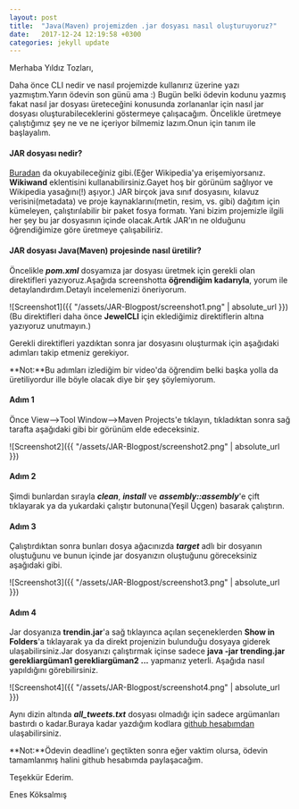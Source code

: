```yaml
---
layout: post
title:  "Java(Maven) projemizden .jar dosyası nasıl oluşturuyoruz?"
date:   2017-12-24 12:19:58 +0300
categories: jekyll update
---
```


Merhaba Yıldız Tozları,

Daha önce CLI nedir ve nasıl projemizde kullanırız üzerine yazı yazmıştım.Yarın ödevin son günü ama :) Bugün belki ödevin kodunu yazmış fakat nasıl jar dosyası üreteceğini konusunda zorlananlar için nasıl jar dosyası oluşturabileceklerini göstermeye çalışacağım. Öncelikle üretmeye çalıştığımız şey ne ve ne içeriyor bilmemiz lazım.Onun için tanım ile başlayalım.

#### **JAR dosyası nedir?**

[Buradan](https://www.wikiwand.com/en/JAR_(file_format)) da okuyabileceğiniz gibi.(Eğer Wikipedia'ya erişemiyorsanız. **Wikiwand** eklentisini kullanabilirsiniz.Gayet hoş bir görünüm sağlıyor ve Wikipedia yasağını(!) aşıyor.) JAR birçok java sınıf dosyasını, kılavuz verisini(metadata) ve proje kaynaklarını(metin, resim, vs. gibi) dağıtım için kümeleyen, çalıştırılabilir bir paket fosya formatı. Yani bizim projemizle ilgili her şey bu jar dosyasının içinde olacak.Artık JAR'ın ne olduğunu öğrendiğimize göre üretmeye çalışabiliriz.
#### **JAR dosyası Java(Maven) projesinde nasıl üretilir?**

Öncelikle **_pom.xml_** dosyamıza jar dosyası üretmek için gerekli olan direktifleri yazıyoruz.Aşağıda screenshotta **öğrendiğim kadarıyla**, yorum ile detaylandırdım.Detaylı incelemenizi öneriyorum.

![Screenshot1]({{ "/assets/JAR-Blogpost/screenshot1.png" | absolute_url }})
(Bu direktifleri daha önce **JewelCLI** için eklediğimiz direktiflerin altına yazıyoruz unutmayın.)

Gerekli direktifleri yazdıktan sonra jar dosyasını oluşturmak için aşağıdaki adımları takip etmeniz gerekiyor.

**Not:**Bu adımları izlediğim bir video'da öğrendim belki başka yolla da üretiliyordur ille böyle olacak diye bir şey şöylemiyorum.

#### **Adım 1**

Önce View-->Tool Window-->Maven Projects'e tıklayın, tıkladıktan sonra sağ tarafta aşağıdaki gibi bir görünüm elde edeceksiniz.

![Screenshot2]({{ "/assets/JAR-Blogpost/screenshot2.png" | absolute_url }})

#### **Adım 2**

Şimdi bunlardan sırayla **_clean_**, **_install_** ve **_assembly::assembly_**'e çift tıklayarak ya da yukardaki çalıştır butonuna(Yeşil Üçgen) basarak çalıştırın.

#### **Adım 3**

Çalıştırdıktan sonra bunları dosya ağacınızda **_target_** adlı bir dosyanın oluştuğunu  ve bunun içinde jar dosyanızın oluştuğunu göreceksiniz aşağıdaki gibi.

![Screenshot3]({{ "/assets/JAR-Blogpost/screenshot3.png" | absolute_url }})

#### **Adım 4**

Jar dosyanıza **trendin.jar**'a sağ tıklayınca açılan seçeneklerden **Show in Folders**'a tıklayarak ya da direkt projenizin bulunduğu dosyaya giderek ulaşabilirsiniz.Jar dosyanızı çalıştırmak içinse sadece **java -jar trending.jar gerekliargüman1 gerekliargüman2 ...** yapmanız yeterli. Aşağıda nasıl yapıldığını görebilirsiniz.

![Screenshot4]({{ "/assets/JAR-Blogpost/screenshot4.png" | absolute_url }})

Aynı dizin altında **_all_tweets.txt_** dosyası olmadığı için sadece argümanları bastırdı o kadar.Buraya kadar yazdığım kodlara [github hesabımdan](https://github.com/koksalmis/trending) ulaşabilirsiniz.

**Not:**Ödevin deadline'ı geçtikten sonra eğer vaktim olursa, ödevin tamamlanmış halini github hesabımda paylaşacağım.

Teşekkür Ederim.

Enes Köksalmış



